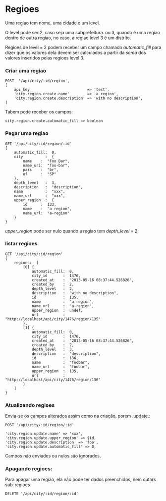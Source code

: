 Regioes
==================

Uma regiao tem nome, uma cidade e um level.

O level pode ser 2, caso seja uma subprefeitura. ou 3, quando é uma regiao dentro de outra regiao, no caso, a regiao level 3 é um distrito.

Regioes de level = 2 podem receber um campo chamado *automatic_fill* para dizer que os valores dela devem ser calculados a partir da _soma_ dos valores inseridos pelas regioes level 3.

### Criar uma regiao


    POST  '/api/city/:id/region',
    [
        api_key                          => 'test',
        'city.region.create.name'        => 'a region',
        'city.region.create.description' => 'with no description',
    ]

Tabem pode receber os campos:

    city.region.create.automatic_fill => boolean



### Pegar uma regiao


    GET '/api/city/:id/region/:id'
    {
        automatic_fill:  0,
        city          :  {
            name    :  "Foo Bar",
            name_uri:  "foo-bar",
            pais    :  "br",
            uf      :  "SP"
        },
        depth_level   :  3,
        description   :  "description",
        name          :  "xxx",
        name_url      :  "xxx",
        upper_region  :  {
            id      :  133,
            name    :  "a region",
            name_url:  "a-region"
        }
    }

*upper_region* pode ser nulo quando a regiao tem *depth_level* = 2;


### listar regioes


    GET '/api/city/:id/region'
    {
        regions:  [
            [0] {
                automatic_fill:  0,
                city_id       :  1476,
                created_at    :  "2013-05-16 08:37:44.526826",
                created_by    :  2,
                depth_level   :  2,
                description   :  "with no description",
                id            :  135,
                name          :  "a region",
                name_url      :  "a-region",
                upper_region  :  undef,
                url           :  "http://localhost/api/city/1476/region/135"
            },
            [1] {
                automatic_fill:  0,
                city_id       :  1476,
                created_at    :  "2013-05-16 08:37:44.526826",
                created_by    :  2,
                depth_level   :  3,
                description   :  "description",
                id            :  136,
                name          :  "foobar",
                name_url      :  "foobar",
                upper_region  :  135,
                url           :  "http://localhost/api/city/1476/region/136"
            }
        ]
    }

### Atualizando regioes

Envia-se os campos alterados assim como na criação, porem .update.:

    POST '/api/city/:id/region/:id'

    'city.region.update.name' => 'xxx',
    'city.region.update.upper_region' => $id,
    'city.region.update.description' => 'foo',
    'city.region.update.automatic_fill' => 0,

Campos não enviados ou nulos são ignorados.



### Apagando regioes:

Para apagar uma região, ela não pode ter dados preenchidos, nem outars sub-regioes

    DELETE '/api/city/:id/region/:id'

